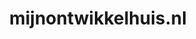 ---
layout: post
title:  "mijnontwikkelhuis.nl"
internal_url:  "/data/mijnontwikkelhuis.nl.html"
categories: dutchgov
---